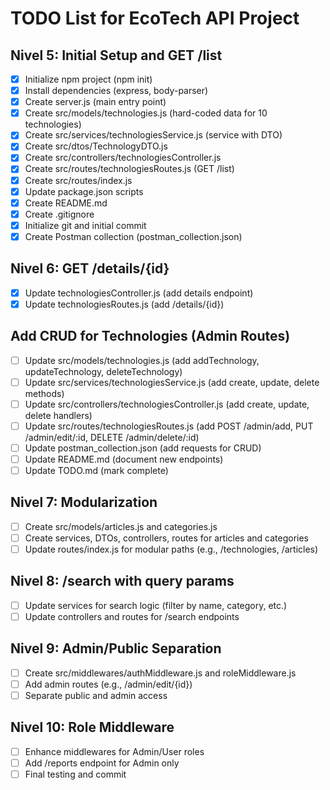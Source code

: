# TODO List for EcoTech API Project

## Nivel 5: Initial Setup and GET /list
- [x] Initialize npm project (npm init)
- [x] Install dependencies (express, body-parser)
- [x] Create server.js (main entry point)
- [x] Create src/models/technologies.js (hard-coded data for 10 technologies)
- [x] Create src/services/technologiesService.js (service with DTO)
- [x] Create src/dtos/TechnologyDTO.js
- [x] Create src/controllers/technologiesController.js
- [x] Create src/routes/technologiesRoutes.js (GET /list)
- [x] Create src/routes/index.js
- [x] Update package.json scripts
- [x] Create README.md
- [x] Create .gitignore
- [x] Initialize git and initial commit
- [x] Create Postman collection (postman_collection.json)

## Nivel 6: GET /details/{id}
- [x] Update technologiesController.js (add details endpoint)
- [x] Update technologiesRoutes.js (add /details/{id})

## Add CRUD for Technologies (Admin Routes)
- [ ] Update src/models/technologies.js (add addTechnology, updateTechnology, deleteTechnology)
- [ ] Update src/services/technologiesService.js (add create, update, delete methods)
- [ ] Update src/controllers/technologiesController.js (add create, update, delete handlers)
- [ ] Update src/routes/technologiesRoutes.js (add POST /admin/add, PUT /admin/edit/:id, DELETE /admin/delete/:id)
- [ ] Update postman_collection.json (add requests for CRUD)
- [ ] Update README.md (document new endpoints)
- [ ] Update TODO.md (mark complete)

## Nivel 7: Modularization
- [ ] Create src/models/articles.js and categories.js
- [ ] Create services, DTOs, controllers, routes for articles and categories
- [ ] Update routes/index.js for modular paths (e.g., /technologies, /articles)

## Nivel 8: /search with query params
- [ ] Update services for search logic (filter by name, category, etc.)
- [ ] Update controllers and routes for /search endpoints

## Nivel 9: Admin/Public Separation
- [ ] Create src/middlewares/authMiddleware.js and roleMiddleware.js
- [ ] Add admin routes (e.g., /admin/edit/{id})
- [ ] Separate public and admin access

## Nivel 10: Role Middleware
- [ ] Enhance middlewares for Admin/User roles
- [ ] Add /reports endpoint for Admin only
- [ ] Final testing and commit
